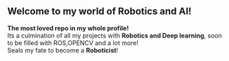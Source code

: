 ## Welcome to my world of Robotics and AI!
**The most loved repo in my whole profile!** </br>
Its a culmination of all my projects with **Robotics and Deep learning**, soon to be filled with ROS,OPENCV and a lot more!</br>
Seals my fate to become a **Roboticist**!
